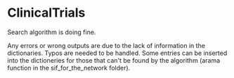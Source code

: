 # ClinicalTrials

Search algorithm is doing fine.

Any errors or wrong outputs are due to the lack of information in the dictionaries.
Typos are needed to be handled.
Some entries can be inserted into the dictioneries for those that can't be found by the algorithm (arama function in the sif_for_the_network folder).
